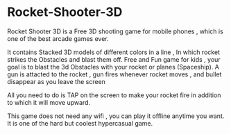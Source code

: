 # Rocket-Shooter-3D
Rocket Shooter 3D is a Free 3D shooting game for mobile phones , which is one of the best arcade games ever.

It contains Stacked 3D models of different colors in a line , In which rocket strikes the Obstacles and blast them off.
Free and Fun game for kids , your goal is to blast the 3d Obstacles with your rocket or planes (Spaceship).
A gun is attacted to the rocket , gun fires whenever rocket moves , and bullet disappear as you leave the screen

All you need to do is TAP on the screen to make your rocket fire in addition to which it will move upward.

This game does not need any wifi , you can play it offline anytime you want.
It is one of the hard but coolest hypercasual game.
